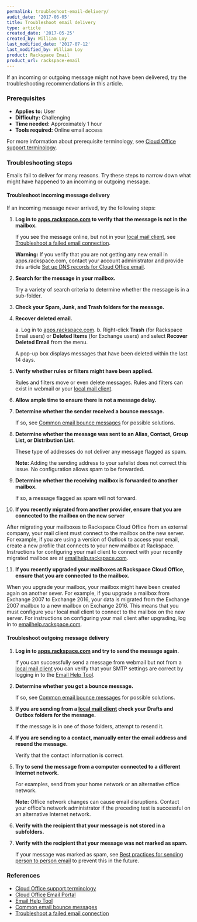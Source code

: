 ```yaml
---
permalink: troubleshoot-email-delivery/
audit_date: '2017-06-05'
title: Troubleshoot email delivery
type: article
created_date: '2017-05-25'
created_by: William Loy
last_modified_date: '2017-07-12'
last_modified_by: William Loy
product: Rackspace Email
product_url: rackspace-email
---
```


If an incoming or outgoing message might not have been delivered, try the troubleshooting recommendations in this article.

### Prerequisites

- **Applies to:** User
- **Difficulty:** Challenging
- **Time needed:** Approximately 1 hour
- **Tools required:** Online email access

For more information about prerequisite terminology, see [Cloud Office support terminology](/support/how-to/cloud-office-support-terminology/).  

### Troubleshooting steps

Emails fail to deliver for many reasons. Try these steps to narrow down what might have happened to an incoming or outgoing message.

#### Troubleshoot incoming message delivery

If an incoming message never arrived, try the following steps:

1. **Log in to [apps.rackspace.com](https://apps.rackspace.com/index.php) to verify that the message is not in the mailbox.**

   If you see the message online, but not in your [local mail client](/support/how-to/cloud-office-support-terminology/#cloud-office-terminology), see [Troubleshoot a failed email connection](/support/how-to/troubleshoot-failed-email-connection).

   **Warning:** If you verify that you are not getting any new email in apps.rackspace.com, contact your account administrator and provide this article [Set up DNS records for Cloud Office email](/support/how-to/set-up-dns-records-for-cloud-office-email/).

2. **Search for the message in your mailbox.**

   Try a variety of search criteria to determine whether the message is in a sub-folder.

3. **Check your Spam, Junk, and Trash folders for the message.**

4. **Recover deleted email.**

   a. Log in to [apps.rackspace.com](https://apps.rackspace.com/index.php).
   b. Right-click **Trash** (for Rackspace Email users) or **Deleted Items** (for Exchange users) and select **Recover Deleted Email** from the menu.

      A pop-up box displays messages that have been deleted within the last 14 days.

5. **Verify whether rules or filters might have been applied.**

   Rules and filters move or even delete messages. Rules and filters can exist in webmail or your [local mail client](/support/how-to/cloud-office-support-terminology/#cloud-office-terminology).

6. **Allow ample time to ensure there is not a message delay.**

7. **Determine whether the sender received a bounce message.**   

   If so, see [Common email bounce messages](/support/how-to/common-email-bounces) for possible solutions.

8. **Determine whether the message was sent to an Alias, Contact, Group List, or Distribution List.**

   These type of addresses do not deliver any message flagged as spam.

   **Note:** Adding the sending address to your safelist does not correct this issue. No configuration allows spam to be forwarded.

9. **Determine whether the receiving mailbox is forwarded to another mailbox.**

   If so, a message flagged as spam will not forward.

10. **If you recently migrated from another provider, ensure that you are connected to the mailbox on the new server**

   After migrating your mailboxes to Rackspace Cloud Office from an external company, your mail client must connect to the mailbox on the new server. For example, if you are using a version of Outlook to access your email, create a new profile that connects to your new mailbox at Rackspace. Instructions for configuring your mail client to connect with your recently migrated mailbox are at [emailhelp.rackspace.com](https://emailhelp.rackspace.com/).

11. **If you recently upgraded your mailboxes at Rackspace Cloud Office, ensure that you are connected to the mailbox.**

   When you upgrade your mailbox, your mailbox might have been created again on another sever. For example, if you upgrade a mailbox from Exchange 2007 to Exchange 2016, your data is migrated from the Exchange 2007 mailbox to a new mailbox on Exchange 2016. This means that you must configure your local mail client to connect to the mailbox on the new server. For instructions on configuring your mail client after upgrading, log in to [emailhelp.rackspace.com](https://emailhelp.rackspace.com/).

#### Troubleshoot outgoing message delivery

1. **Log in to [apps.rackspace.com](https://apps.rackspace.com/index.php) and try to send the message again.**

   If you can successfully send a message from webmail but not from a [local mail client](/support/how-to/cloud-office-support-terminology/#cloud-office-terminology) you can verify that your SMTP settings are correct by logging in to the [Email Help Tool](https://emailhelp.rackspace.com/).

2. **Determine whether you got a bounce message.**

   If so, see [Common email bounce messages](/support/how-to/common-email-bounces) for possible solutions.

3. **If you are sending from a [local mail client](/support/how-to/cloud-office-support-terminology/#cloud-office-terminology) check your Drafts and Outbox folders for the message.**    

   If the message is in one of those folders, attempt to resend it.

4. **If you are sending to a contact, manually enter the email address and resend the message.**  

   Verify that the contact information is correct.

5. **Try to send the message from a computer connected to a different Internet network.**

   For examples, send from your home network or an alternative office network.

   **Note:** Office network changes can cause email disruptions. Contact your office's network administrator if the preceding test is successful on an alternative Internet network.

6. **Verify with the recipient that your message is not stored in a subfolders.**

7. **Verify with the recipient that your message was not marked as spam.**

   If your message was marked as spam, see [Best practices for sending person to person email](/support/how-to/best-practices-for-sending-person-to-person-email/) to prevent this in the future.

### References

- [Cloud Office support terminology](/support/how-to/cloud-office-support-terminology)
- [Cloud Office Email Portal](https://apps.rackspace.com/index.php)
- [Email Help Tool](https://emailhelp.rackspace.com/)
- [Common email bounce messages](/support/how-to/common-email-bounces)
- [Troubleshoot a failed email connection](/support/how-to/troubleshoot-failed-email-connection)
